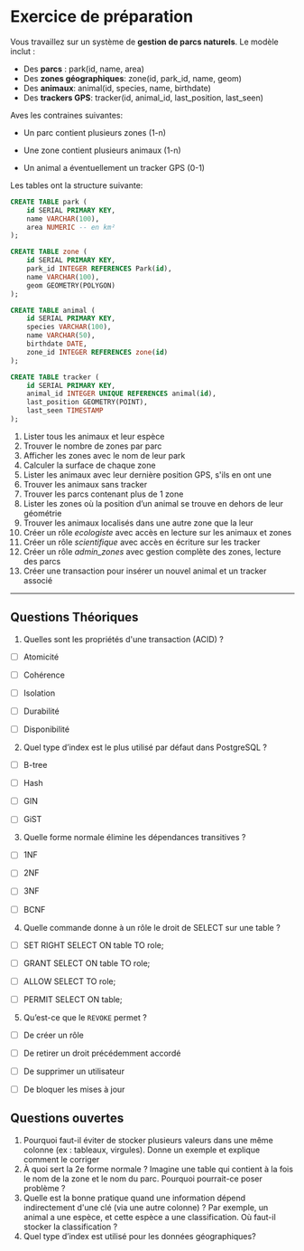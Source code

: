# Exercice de préparation

Vous travaillez sur un système de **gestion de parcs naturels**. Le modèle inclut :

-   Des **parcs** : park(id, name, area)
-   Des **zones géographiques**: zone(id, park_id, name, geom)
-   Des **animaux**: animal(id, species, name, birthdate)
-   Des **trackers GPS**: tracker(id, animal_id, last_position, last_seen)

Aves les contraines suivantes:

-   Un parc contient plusieurs zones (1-n)

-   Une zone contient plusieurs animaux (1-n)

-   Un animal a éventuellement un tracker GPS (0-1)

Les tables ont la structure suivante:

```SQL
CREATE TABLE park (
    id SERIAL PRIMARY KEY,
    name VARCHAR(100),
    area NUMERIC -- en km²
);

CREATE TABLE zone (
    id SERIAL PRIMARY KEY,
    park_id INTEGER REFERENCES Park(id),
    name VARCHAR(100),
    geom GEOMETRY(POLYGON)
);

CREATE TABLE animal (
    id SERIAL PRIMARY KEY,
    species VARCHAR(100),
    name VARCHAR(50),
    birthdate DATE,
    zone_id INTEGER REFERENCES zone(id)
);

CREATE TABLE tracker (
    id SERIAL PRIMARY KEY,
    animal_id INTEGER UNIQUE REFERENCES animal(id),
    last_position GEOMETRY(POINT),
    last_seen TIMESTAMP
);
```

1. Lister tous les animaux et leur espèce
2. Trouver le nombre de zones par parc
3. Afficher les zones avec le nom de leur park
4. Calculer la surface de chaque zone
5. Lister les animaux avec leur dernière position GPS, s'ils en ont une
6. Trouver les animaux sans tracker
7. Trouver les parcs contenant plus de 1 zone
8. Lister les zones où la position d’un animal se trouve en dehors de leur géométrie
9. Trouver les animaux localisés dans une autre zone que la leur
10. Créer un rôle _ecologiste_ avec accès en lecture sur les animaux et zones
11. Créer un rôle _scientifique_ avec accès en écriture sur les tracker
12. Créer un rôle _admin_zones_ avec gestion complète des zones, lecture des parcs
13. Créer une transaction pour insérer un nouvel animal et un tracker associé

---

## Questions Théoriques

1. Quelles sont les propriétés d'une transaction (ACID) ?

-   [ ] Atomicité

-   [ ] Cohérence

-   [ ] Isolation

-   [ ] Durabilité

-   [ ] Disponibilité

2. Quel type d’index est le plus utilisé par défaut dans PostgreSQL ?

-   [ ] B-tree

-   [ ] Hash

-   [ ] GIN

-   [ ] GiST

3. Quelle forme normale élimine les dépendances transitives ?

-   [ ] 1NF

-   [ ] 2NF

-   [ ] 3NF

-   [ ] BCNF

4. Quelle commande donne à un rôle le droit de SELECT sur une table ?

-   [ ] SET RIGHT SELECT ON table TO role;

-   [ ] GRANT SELECT ON table TO role;

-   [ ] ALLOW SELECT TO role;

-   [ ] PERMIT SELECT ON table;

5.  Qu’est-ce que le `REVOKE` permet ?

-   [ ] De créer un rôle

-   [ ] De retirer un droit précédemment accordé

-   [ ] De supprimer un utilisateur

-   [ ] De bloquer les mises à jour

## Questions ouvertes

1. Pourquoi faut-il éviter de stocker plusieurs valeurs dans une même colonne (ex : tableaux, virgules). Donne un exemple et explique comment le corriger
2. À quoi sert la 2e forme normale ? Imagine une table qui contient à la fois le nom de la zone et le nom du parc. Pourquoi pourrait-ce poser problème ?
3. Quelle est la bonne pratique quand une information dépend indirectement d'une clé (via une autre colonne) ? Par exemple, un animal a une espèce, et cette espèce a une classification. Où faut-il stocker la classification ?
4. Quel type d’index est utilisé pour les données géographiques?
